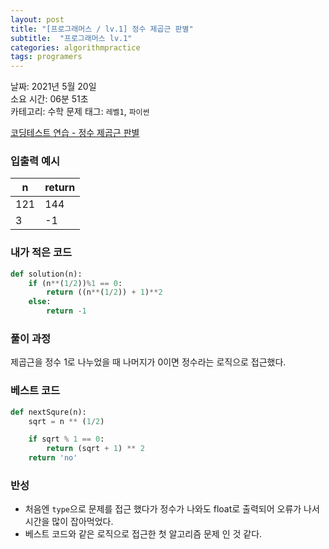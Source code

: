 ```yaml
---
layout: post
title: "[프로그래머스 / lv.1] 정수 제곱근 판별"
subtitle:  "프로그래머스 lv.1"
categories: algorithmpractice
tags: programers
---
```


날짜: 2021년 5월 20일  
소요 시간: 06분 51초  
카테고리: 수학 문제
태그: `레벨1`, `파이썬`  


[코딩테스트 연습 - 정수 제곱근 판별](https://programmers.co.kr/learn/courses/30/lessons/12934)

### 입출력 예시  

|n|return|
|---|---|
|121|144|
|3|-1|  

  
### 내가 적은 코드

```python
def solution(n):
    if (n**(1/2))%1 == 0:
        return ((n**(1/2)) + 1)**2
    else:
        return -1
```

### 풀이 과정  

제곱근을 정수 1로 나누었을 때 나머지가 0이면 정수라는 로직으로 접근했다.
  
### 베스트 코드

```python
def nextSqure(n):
    sqrt = n ** (1/2)

    if sqrt % 1 == 0:
        return (sqrt + 1) ** 2
    return 'no'
```

### 반성

- 처음엔 `type`으로 문제를 접근 했다가 정수가 나와도 float로 출력되어 오류가 나서 시간을 많이 잡아먹었다.
- 베스트 코드와 같은 로직으로 접근한 첫 알고리즘 문제 인 것 같다.   
  
